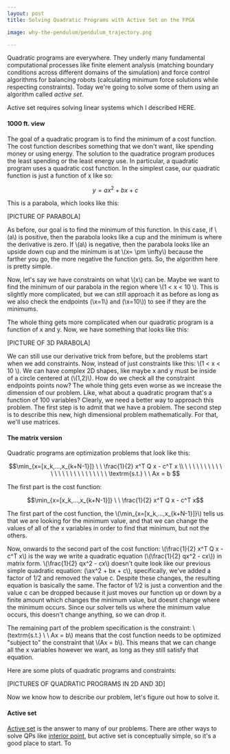 ```yaml
---
layout: post
title: Solving Quadratic Programs with Active Set on the FPGA

image: why-the-pendulum/pendulum_trajectory.png

---
```


Quadratic programs are everywhere. They underly many fundamental computational processes like finite element analysis (matching boundary conditions across different domains of the simulation) and force control algorithms for balancing robots (calculating minimum force solutions while respecting constraints). Today we're going to solve some of them using an algorithm called <em>active set</em>.

Active set requires solving linear systems which I described HERE.

#### 1000 ft. view
The goal of a quadratic program is to find the minimum of a cost function. The cost function describes something that we don't want, like spending money or using energy. The solution to the quadratice program produces the least spending or the least energy use. In particular, a quadratic program uses a quadratic cost function. In the simplest case, our quadratic function is just a function of x like so:

$$y = ax^2 + bx + c$$

This is a parabola, which looks like this:

[PICTURE OF PARABOLA]

As before, our goal is to find the minimum of this function. In this case, if \\(a\\) is positive, then the parabola looks like a cup and the minimum is where the derivative is zero. If \\(a\\) is negative, then the parabola looks like an upside down cup and the minimum is at \\(x= \pm \infty\\) because the farther you go, the more negative the function gets. So, the algorithm here is pretty simple.

Now, let's say we have constraints on what \\(x\\) can be. Maybe we want to find the minimum of our parabola in the region where \\(1 < x < 10 \\). This is slightly more complicated, but we can still approach it as before as long as we also check the endpoints (\\x=1\\) and (\\x=10\\)) to see if they are the minimums.

The whole thing gets more complicated when our quadratic program is a function of x and y. Now, we have something that looks like this:

[PICTURE OF 3D PARABOLA]

We can still use our derivative trick from before, but the problems start when we add constraints. Now, instead of just constraints like this: \\(1 < x < 10 \\). We can have complex 2D shapes, like maybe x and y must be inside of a circle centered at (\\(1,2)\\). How do we check all the constraint endpoints points now? The whole thing gets even worse as we increase the dimension of our problem. Like, what about a quadratic program that's a function of 100 variables? Clearly, we need a better way to approach this problem. The first step is to admit that we have a problem. The second step is to describe this new, high dimensional problem mathematically. For that, we'll use matrices.

#### The matrix version
Quadratic programs are optimization problems that look like this:

$$\min_{x=[x_k,...,x_{k+N-1}]} \ \ \frac{1}{2} x^T Q x - c^T x \\ \ \ \ \ \ \ \ \ \ \ \ \ \ \ \ \ \ \ \ \ \ \ \ \ \ \textrm{s.t.} \ \ Ax = b $$

The first part is the cost function:

$$\min_{x=[x_k,...,x_{k+N-1}]} \ \ \frac{1}{2} x^T Q x - c^T x$$

The first part of the cost function, the \\(\min_{x=[x_k,...,x_{k+N-1}]}\\) tells us that we are looking for the minimum value, and that we can change the values of all of the x variables in order to find that minimum, but not the others.

Now, onwards to the second part of the cost function: \\(\frac{1}{2} x^T Q x - c^T x\\) is the way we write a quadratic equation (\\(\frac{1}{2} qx^2 - cx\\)) in matrix form. \\(\frac{1}{2} qx^2 - cx\\) doesn't quite look like our previous simple quadratic equation: (\\ax^2 + bx + c\\), specifically, we've added a factor of 1/2 and removed the value c. Despite these changes, the resulting equation is basically the same. The factor of 1/2 is just a convention and the value c can be dropped because it just moves our function up or down by a finite amount which changes the minimum value, but doesnt change where the minimum occurs. Since our solver tells us where the minimum value occurs, this doesn't change anything, so we can drop it.

The remaining part of the problem specification is the constraint: \\(textrm{s.t.} \ \ Ax = b\\) means that the cost function needs to be optimized "subject to" the constraint that \\(Ax = b\\). This means that we can change all the x variables however we want, as long as they still satisfy that equation.

Here are some plots of quadratic programs and constraints:

[PICTURES OF QUADRATIC PROGRAMS IN 2D AND 3D]

Now we know how to describe our problem, let's figure out how to solve it.

#### Active set
[Active set]() is the answer to many of our problems. There are other ways to solve QPs like [interior point](), but active set is conceptually simple, so it's a good place to start. To

